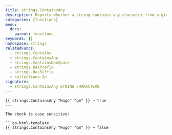 ```yaml
---
title: strings.ContainsAny
description: Reports whether a string contains any character from a given string.
categories: [functions]
menu:
  docs:
    parent: functions
keywords: []
namespace: strings
relatedFuncs:
  - strings.Contains
  - strings.ContainsAny
  - strings.ContainsNonSpace
  - strings.HasPrefix
  - strings.HasSuffix
  - collections.In
signature: 
  - strings.ContainsAny STRING CHARACTERS
---
```


```go-html-template
{{ strings.ContainsAny "Hugo" "gm" }} → true
---

The check is case sensitive: 

```go-html-template
{{ strings.ContainsAny "Hugo" "Gm" }} → false
```
